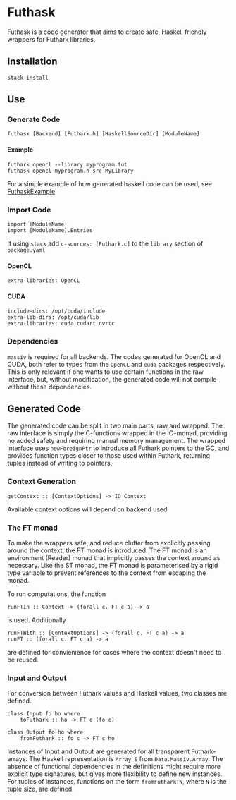 # Futhask
Futhask is a code generator that aims to create safe, Haskell friendly wrappers for Futhark libraries.

## Installation
    stack install

## Use
### Generate Code
    futhask [Backend] [Futhark.h] [HaskellSourceDir] [ModuleName]

#### Example
    futhark opencl --library myprogram.fut
    futhask opencl myprogram.h src MyLibrary

For a simple example of how generated haskell code can be used, see [FuthaskExample](https://gitlab.com/Gusten_Isfeldt/futhaskexample)

### Import Code
    import [ModuleName]
    import [ModuleName].Entries
    
If using `stack` add `c-sources: [Futhark.c]` to the `library` section of `package.yaml`

#### OpenCL
    extra-libraries: OpenCL 

#### CUDA
    include-dirs: /opt/cuda/include
    extra-lib-dirs: /opt/cuda/lib
    extra-libraries: cuda cudart nvrtc

### Dependencies
`massiv` is required for all backends.
The codes generated for OpenCL and CUDA, both refer to types from the `OpenCL` and `cuda` packages respectively. This is only relevant if one wants to use certain functions in the raw interface, but, without modification, the generated code will not compile without these dependencies.

## Generated Code
The generated code can be split in two main parts, raw and wrapped. The raw interface is simply the C-functions wrapped in the IO-monad, providing no added safety and requiring manual memory management. The wrapped interface uses `newForeignPtr` to introduce all Futhark pointers to the GC, and provides function types closer to those used within Futhark, returning tuples instead of writing to pointers.

### Context Generation
    getContext :: [ContextOptions] -> IO Context

Available context options will depend on backend used.

### The FT monad
To make the wrappers safe, and reduce clutter from explicitly passing around the context, the FT monad is introduced. The FT monad is an environment (Reader) monad that implicitly passes the context around as necessary. Like the ST monad, the FT monad is parameterised by a rigid type variable to prevent references to the context from escaping the monad.

To run computations, the function

    runFTIn :: Context -> (forall c. FT c a) -> a

is used. Additionally

    runFTWith :: [ContextOptions] -> (forall c. FT c a) -> a
    runFT :: (forall c. FT c a) -> a

are defined for convienience for cases where the context doesn't need to be reused.

### Input and Output
For conversion between Futhark values and Haskell values, two classes are defined.

    class Input fo ho where
        toFuthark :: ho -> FT c (fo c) 

    class Output fo ho where
        fromFuthark :: fo c -> FT c ho

Instances of Input and Output are generated for all transparent Futhark-arrays. The Haskell representation is `Array S` from `Data.Massiv.Array`. The absence of functional dependencies in the definitions might require more explicit type signatures, but gives more flexibility to define new instances. For tuples of instances, functions on the form `fromFutharkTN`, where `N` is the tuple size, are defined.
